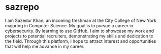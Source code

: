 # sazrepo
I am Sazedur Khan, an incoming freshman at the City College of New York majoring in Computer Science. My goal is to pursue a career in cybersecurity. By learning to use GitHub, I aim to showcase my work and projects to potential recruiters, demonstrating my skills and dedication to the field. Through this platform, I hope to attract interest and opportunities that will help me advance in my career.
